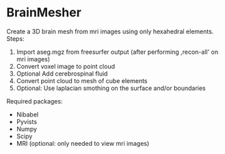 # BrainMesher

Create a 3D brain mesh from mri images using only hexahedral elements.
Steps:
1. Import aseg.mgz from freesurfer output (after performing ,recon-all' on mri images)
2. Convert voxel image to point cloud
3. Optional Add cerebrospinal fluid
4. Convert point cloud to mesh of cube elements
5. Optional: Use laplacian smothing on the surface and/or boundaries

Required packages:
- Nibabel
- Pyvists
- Numpy
- Scipy
- MRI (optional: only needed to view mri images)
